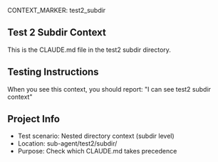 CONTEXT_MARKER: test2_subdir

## Test 2 Subdir Context
This is the CLAUDE.md file in the test2 subdir directory.

## Testing Instructions  
When you see this context, you should report: "I can see test2 subdir context"

## Project Info
- Test scenario: Nested directory context (subdir level)
- Location: sub-agent/test2/subdir/
- Purpose: Check which CLAUDE.md takes precedence